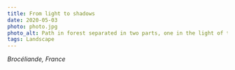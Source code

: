 ```yaml
---
title: From light to shadows
date: 2020-05-03
photo: photo.jpg
photo_alt: Path in forest separated in two parts, one in the light of the sun, the other deep into the shadows
tags: Landscape
---
```


_Brocéliande, France_
